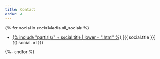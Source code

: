 ```yaml
---
title: Contact
order: 4
---
```


{% for social in socialMedia.all_socials %}

- <span class="cluster"><a class="icon inline-flex" href="{{ social.url }}">{%
  include "partials/" + social.title | lower + ".html"
  %}</a> [{{ social.title }}]({{ social.url }})</span>

{%- endfor %}
